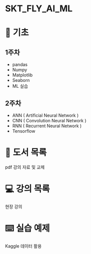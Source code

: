 # SKT_FLY_AI_ML
# 📝 기초
## 1주차 
- pandas
- Numpy
- Matplotlib
- Seaborn
- ML 실습
## 2주차
- ANN ( Artificial Neural Network )
- CNN ( Convolution Neural Network )
- RNN ( Recurrent Neural Network )
- Tensorflow

# 📗 도서 목록

pdf 강의 자료 및 교제


# 💻 강의 목록

현장 강의


# ⌨️ 실습 예제
Kaggle 데이터 활용


